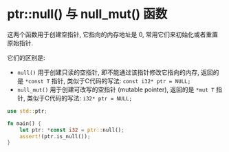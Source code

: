 # ptr::null() 与 null_mut() 函数

这两个函数用于创建空指针, 它指向的内存地址是 0, 常用它们来初始化或者重置原始指针.

它们的区别是:

- `null()` 用于创建只读的空指针, 即不能通过该指针修改它指向的内存, 返回的是 `*const T` 指针,
  类似于C代码的写法: `const i32* ptr = NULL;`
- `null_mut()` 用于创建可改写的空指针 (mutable pointer), 返回的是 `*mut T` 指针, 类似于C代码的写法: `i32* ptr = NULL;`

```rust
use std::ptr;

fn main() {
    let ptr: *const i32 = ptr::null();
    assert!(ptr.is_null());
}
```



